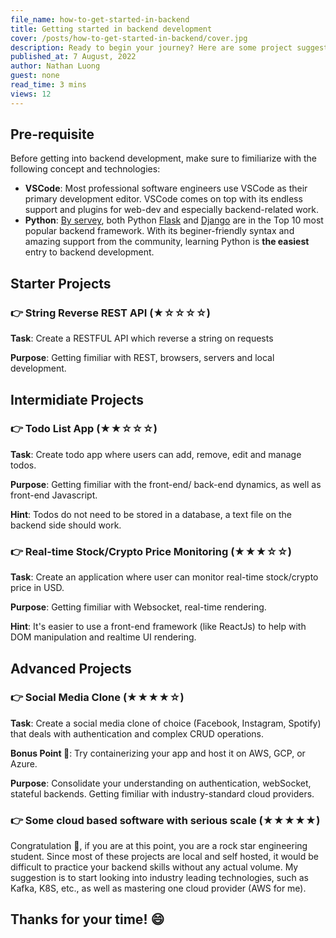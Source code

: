 ```yaml
---
file_name: how-to-get-started-in-backend
title: Getting started in backend development
cover: /posts/how-to-get-started-in-backend/cover.jpg
description: Ready to begin your journey? Here are some project suggestions to get familiarized with back-end concepts
published_at: 7 August, 2022
author: Nathan Luong
guest: none
read_time: 3 mins
views: 12
---
```


## **Pre-requisite**

Before getting into backend development, make sure to fimiliarize with the following concept and technologies:

- **VSCode**: Most professional software engineers use VSCode as their primary development editor. VSCode comes on top with its endless support and plugins for web-dev and especially backend-related work.
- **Python**: [By servey](https://statisticsanddata.org/data/most-popular-backend-frameworks-2012-2022/), both Python [Flask](https://flask.palletsprojects.com/en/2.2.x/) and [Django](https://www.djangoproject.com/) are in the Top 10 most popular backend framework. With its beginer-friendly syntax and amazing support from the community, learning Python is **the easiest** entry to backend development.

## **Starter Projects**

### **👉 String Reverse REST API** (★☆☆☆☆)

**Task**: Create a RESTFUL API which reverse a string on requests

**Purpose**: Getting fimiliar with REST, browsers, servers and local development.

## **Intermidiate Projects**

### **👉 Todo List App** (★★☆☆☆)

**Task**: Create todo app where users can add, remove, edit and manage todos.

**Purpose**: Getting fimiliar with the front-end/ back-end dynamics, as well as front-end Javascript.

**Hint**: Todos do not need to be stored in a database, a text file on the backend side should work.

### **👉 Real-time Stock/Crypto Price Monitoring** (★★★☆☆)

**Task**: Create an application where user can monitor real-time stock/crypto price in USD.

**Purpose**: Getting fimiliar with Websocket, real-time rendering.

**Hint**: It's easier to use a front-end framework (like ReactJs) to help with DOM manipulation and realtime UI rendering.

## **Advanced Projects**

### **👉 Social Media Clone** (★★★★☆)

**Task**: Create a social media clone of choice (Facebook, Instagram, Spotify) that deals with authentication and complex CRUD operations.

**Bonus Point 💸**: Try containerizing your app and host it on AWS, GCP, or Azure.

**Purpose**: Consolidate your understanding on authentication, webSocket, stateful backends. Getting fimiliar with industry-standard cloud providers.

### **👉 Some cloud based software with serious scale** (★★★★★)

Congratulation 🎉, if you are at this point, you are a rock star engineering student. Since most of these projects are local and self hosted, it would be difficult to practice your backend skills without any actual volume. My suggestion is to start looking into industry leading technologies, such as Kafka, K8S, etc., as well as mastering one cloud provider (AWS for me).

## **Thanks for your time! 😄**
